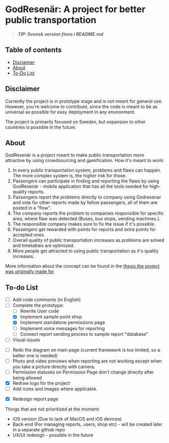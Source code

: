 # GodResenär: A project for better public transportation


>***TIP: Svensk version finns i README.md***

## Table of contents

  - [Disclaimer](#disclaimer)
  - [About](#about)
  - [To-Do List](#to-do-list)

## Disclaimer

Currently the project is in prototype stage and is not meant for general use. However, you're welcome to contribute, since the code is meant to be as universal as possible for easy deployment in any environment.

The project is primarily focused on Sweden, but expansion to other countries is possible in the future.

## About

GodResenär is a project meant to make public transportation more attractive by using crowdsourcing and gamification. How it's meant to work:

1. In every public transportation system, problems and flaws can happen. The more complex system is, the higher risk for those.
2. Passengers can participate in finding and reporting the flaws by using GodResenär - mobile application that has all the tools needed for high-quality reports.
3. Passengers report the problems directly to company using Godresenar and vote for other reports made by fellow passengers, all of them are posted in a "flow".
4. The company reports the problem to companies responsible for specific area, where flaw was detected (Buses, bus stops, vending machines.).
5. The responsible company makes sure to fix the issue if it's possible.
6. Passengers get rewarded with points for reports and extra points for accepted ones.
7. Overall quality of public transportation increases as problems are solved and timetables are optimized. 
8. More people get attracted to using public transportation as it's quality increases.

More information about the concept can be found in the [thesis the project was originally made for](https://www.diva-portal.org/smash/record.jsf?dswid=-471&pid=diva2%3A1436753&c=4&searchType=SIMPLE&language=en&query=Lazarev&af=%5B%5D&aq=%5B%5B%5D%5D&aq2=%5B%5B%5D%5D&aqe=%5B%5D&noOfRows=50&sortOrder=author_sort_asc&sortOrder2=title_sort_asc&onlyFullText=false&sf=all)

## To-do List

- [ ] Add code comments (in English)
- [ ] Complete the prototype:
  * [ ] Rewrite User code 
  * [x] Implement sample point shop
  * [x] Implement standalone permissions page
  * [ ] Implement voice messages for reporting
  * [ ] Connect report sending process to sample report "database"
 - [ ] Visual issues
  * [ ] Redo the diagram on main page (current framework is too limited, so a better one is needed)
  * [ ] Photo and video previews when reporting are not working except when you take a picture directly with camera. 
  * [ ] Permission statuses on Permission Page don't change directly after being allowed
  * [x] Redraw logo for the project
  * [ ] Add icons and images where applicable. 
 - [x] Redesign report page 

Things that are not prioritized at the moment:

- iOS version (Due to lack of MacOS and iOS devices)
- Back-end (For managing reports, users, shop etc) - will be created later in a separate github repo
- UX/UI redesign - possible in the future